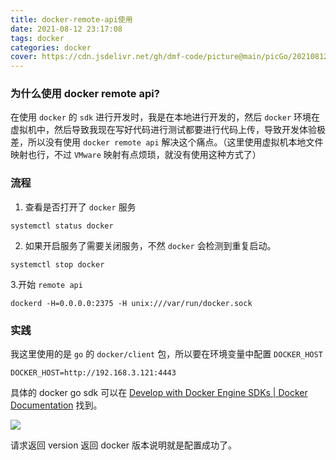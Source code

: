 ```yaml
---
title: docker-remote-api使用
date: 2021-08-12 23:17:08
tags: docker
categories: docker
cover: https://cdn.jsdelivr.net/gh/dmf-code/picture@main/picGo/20210812231825.png
---
```


### 为什么使用 docker remote api?

在使用 `docker` 的 `sdk` 进行开发时，我是在本地进行开发的，然后 `docker` 环境在虚拟机中，然后导致我现在写好代码进行测试都要进行代码上传，导致开发体验极差，所以没有使用 `docker remote api` 解决这个痛点。（这里使用虚拟机本地文件映射也行，不过 `VMware` 映射有点烦琐，就没有使用这种方式了）

### 流程

1. 查看是否打开了 `docker` 服务

```shell
systemctl status docker
```

2. 如果开启服务了需要关闭服务，不然 `docker` 会检测到重复启动。

```shell
systemctl stop docker
```

3.开始 `remote api`

```shell
dockerd -H=0.0.0.0:2375 -H unix:///var/run/docker.sock
```

### 实践

我这里使用的是 `go` 的 `docker/client` 包，所以要在环境变量中配置 `DOCKER_HOST`

```env
DOCKER_HOST=http://192.168.3.121:4443
```

具体的 docker go sdk 可以在 [Develop with Docker Engine SDKs | Docker Documentation](https://docs.docker.com/engine/api/sdk/) 找到。

![](https://cdn.jsdelivr.net/gh/dmf-code/picture@main/picGo/20210813220533.png)

请求返回 version 返回 docker 版本说明就是配置成功了。
